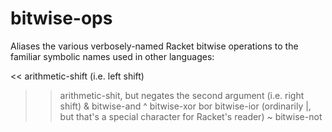 bitwise-ops
===========

Aliases the various verbosely-named Racket bitwise operations to the
familiar symbolic names used in other languages:

<<   arithmetic-shift (i.e. left shift)
>>   arithmetic-shit, but negates the second argument (i.e. right shift)
&    bitwise-and
^    bitwise-xor
bor  bitwise-ior  (ordinarily |, but that's a special character for Racket's reader)
~    bitwise-not

